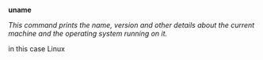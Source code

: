**uname**

*This command prints the name, version and other details about the current machine and the operating system running on it.*

in this case Linux
